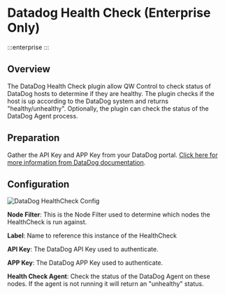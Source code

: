 # Datadog Health Check (Enterprise Only)

:::enterprise
:::
## Overview

The DataDog Health Check plugin allow QW Control to check status of DataDog hosts to determine if they are healthy. The plugin checks if the host is up according to the DataDog system and returns "healthy/unhealthy".  Optionally, the plugin can check the status of the DataDog Agent process.

## Preparation

Gather the API Key and APP Key from your DataDog portal.  [Click here for more information from DataDog documentation](https://docs.datadoghq.com/account_management/api-app-keys/).

## Configuration

![DataDog HealthCheck Config](@assets/img/healthcheck-datadog-config.png)

**Node Filter**: This is the Node Filter used to determine which nodes the HealthCheck is run against.

**Label**: Name to reference this instance of the HealthCheck

**API Key**: The DataDog API Key used to authenticate.

**APP Key**: The DataDog APP Key used to authenticate.

**Health Check Agent**: Check the status of the DataDog Agent on these nodes. If the agent is not running it will return an "unhealthy" status.
